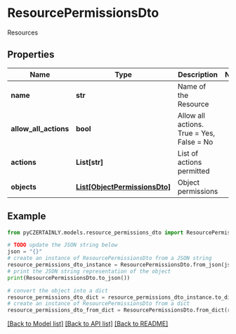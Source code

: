 # ResourcePermissionsDto

Resources

## Properties

Name | Type | Description | Notes
------------ | ------------- | ------------- | -------------
**name** | **str** | Name of the Resource | 
**allow_all_actions** | **bool** | Allow all actions. True &#x3D; Yes, False &#x3D; No | 
**actions** | **List[str]** | List of actions permitted | 
**objects** | [**List[ObjectPermissionsDto]**](ObjectPermissionsDto.md) | Object permissions | 

## Example

```python
from pyCZERTAINLY.models.resource_permissions_dto import ResourcePermissionsDto

# TODO update the JSON string below
json = "{}"
# create an instance of ResourcePermissionsDto from a JSON string
resource_permissions_dto_instance = ResourcePermissionsDto.from_json(json)
# print the JSON string representation of the object
print(ResourcePermissionsDto.to_json())

# convert the object into a dict
resource_permissions_dto_dict = resource_permissions_dto_instance.to_dict()
# create an instance of ResourcePermissionsDto from a dict
resource_permissions_dto_from_dict = ResourcePermissionsDto.from_dict(resource_permissions_dto_dict)
```
[[Back to Model list]](../README.md#documentation-for-models) [[Back to API list]](../README.md#documentation-for-api-endpoints) [[Back to README]](../README.md)


